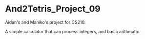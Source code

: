 # And2Tetris_Project_09

Aidan's and Maniko's project for CS210.

A simple calculator that can process integers, and basic arithmatic.